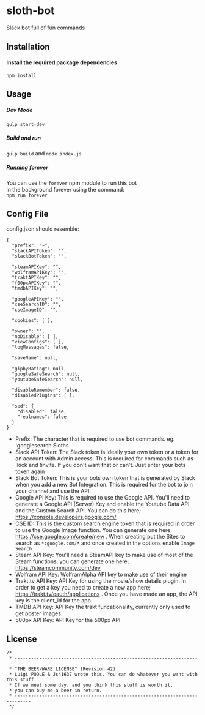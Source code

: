 # sloth-bot
Slack bot full of fun commands

## Installation
#### Install the required package dependencies
```npm install```

## Usage
##### Dev Mode
```gulp start-dev```
##### Build and run
```gulp build``` and ```node index.js```
##### Running forever
You can use the `forever` npm module to run this bot  
in the background forever using the command:  
`npm run forever`

## Config File
config.json should resemble:
```
{
  "prefix": "~",
  "slackAPIToken": "",
  "slackBotToken": "",

  "steamAPIKey": "",
  "wolframAPIKey": "",
  "traktAPIKey": "",
  "f00pxAPIKey": "",
  "tmdbAPIKey": "",

  "googleAPIKey": "",
  "cseSearchID": "",
  "cseImageID": "",

  "cookies": [ ],

  "owner": "",
  "noDisable": [ ],
  "viewConfigs": [ ],
  "logMessages": false,

  "saveName": null,

  "giphyRating": null,
  "googleSafeSearch": null,
  "youtubeSafeSearch": null,

  "disableRemember": false,
  "disabledPlugins": [ ],

  "sed": {
    "disabled": false,
    "realnames": false
  }
}

```
* Prefix: The character that is required to use bot commands. eg. !googlesearch Sloths
* Slack API Token: The Slack token is ideally your own token or a token for an account with Admin access. This is required for commands such as !kick and !invite. If you don't want that or can't. Just enter your bots token again
* Slack Bot Token: This is your bots own token that is generated by Slack when you add a new Bot Integration. This is required for the bot to join your channel and use the API.
* Google API Key: This is required to use the Google API. You'll need to generate a Google API (Server) Key and enable the Youtube Data API and the Custom Search API. You can do this here; https://console.developers.google.com/
* CSE ID: This is the custom search engine token that is required in order to use the Google Image function. You can generate one here; https://cse.google.com/create/new . When creating put the Sites to search as `*:google.com/*` and once created in the options enable `Image Search`
* Steam API Key: You'll need a SteamAPI key to make use of most of the Steam functions, you can generate one here; https://steamcommunity.com/dev
* Wolfram API Key: WolframAlpha API key to make use of their engine
* Trakt.tv API Key: API Key for using the movie/show details plugin. In order to get a key you need to create a new app here; https://trakt.tv/oauth/applications . Once you have made an app, the API key is the client_id for the app.
* TMDB API Key: API Key the trakt funcationality, currently only used to get poster images.
* 500px API Key: API Key for the 500px API


## License
```
/*
 * ----------------------------------------------------------------------------
 * "THE BEER-WARE LICENSE" (Revision 42):
 * Luigi POOLE & Js41637 wrote this. You can do whatever you want with this stuff.
 * If we meet some day, and you think this stuff is worth it,
 * you can buy me a beer in return.
 * ----------------------------------------------------------------------------
 */
 ```
